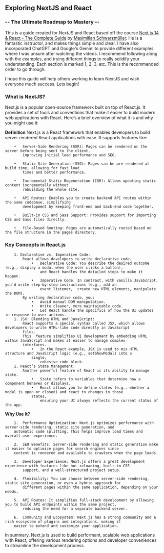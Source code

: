 ## Exploring NextJS and React
### -- The Ultimate Roadmap to Mastery --

This is a guide created for NextJS and React based off the course [Next.js 14 & React - The Complete Guide](https://www.udemy.com/course/nextjs-react-the-complete-guide/?couponCode=OF83024F) by [Maximilian Schwarzmüller](https://www.udemy.com/course/nextjs-react-the-complete-guide/#instructor-1). He is a fantastic instructor, and makes things simple and clear. I have also incorporated ChatGPT and Google's Gemini to provide different examples where I was unsure after watching the videos. I recommend following along with the examples, and trying different things to really solidify your understanding. Each section is marked 1, 2, 3, etc. This is the recommended order to go through.

I hope this guide will help others working to learn NextJS and wish everyone much success. Lets begin!

### What is NextJS?
Next.js is a popular open-source framework built on top of React.js. It provides a set of tools and conventions that make it easier to build modern web applications with React. Here’s a brief overview of what it is and why you might use it:

**Definition**
Next.js is a React framework that enables developers to build server rendered React applications with ease. It supports features like:
```
    •   Server-Side Rendering (SSR): Pages can be rendered on the server before being sent to the client,
        improving initial load performance and SEO.

    •	Static Site Generation (SSG): Pages can be pre-rendered at build time, allowing for fast load
        times and better performance.

    •	Incremental Static Regeneration (ISR): Allows updating static content incrementally without
        rebuilding the whole site.

    •	API Routes: Enables you to create backend API routes within the same codebase, simplifying
        development by keeping front-end and back-end code together.

    •	Built-in CSS and Sass Support: Provides support for importing CSS and Sass files directly.

    •	File-Based Routing: Pages are automatically routed based on the file structure in the pages directory.
```
### Key Concepts in React.js
```
    1. Declarative vs. Imperative Code:
        React allows developers to write declarative code.
            •	Declarative Code: You describe the desired outcome (e.g., display a modal when the user clicks a button),
                and React handles the detailed steps to make it happen.
            •	Imperative Code: In contrast, with vanilla JavaScript, you'd write step-by-step instructions (e.g., add an
                event listener,  create new HTML elements, manipulate the DOM).
        By writing declarative code, you:
            •	Avoid manual DOM manipulation.
            •	Write cleaner, more maintainable code.
            •	Let React handle the specifics of how the UI updates in response to user actions.
    1. JSX: Blending HTML and JavaScript:
        React supports a special syntax called JSX, which allows developers to write HTML-like code directly in JavaScript 
        files.
        This  feature simplifies UI development by embedding HTML within JavaScript and makes it easier to manage complex 
        interfaces.
            •	In the React example, JSX is used to mix HTML structure and JavaScript logic (e.g., setShowModal) into a 
            single,
                cohesive code block.
    1. React’s State Management:
        Another powerful feature of React is its ability to manage state.
            •	State refers to variables that determine how a component behaves or displays.
            •	React allows you to define states (e.g., whether a modal is open or closed) and react to changes in those 
            states,
                ensuring your UI always reflects the current status of the app.
```

**Why Use It?**
```
    1.	Performance Optimization: Next.js optimizes performance with server-side rendering, static site generation, and 
    automatic code splitting. This helps improve load times and overall user experience.

    2.	SEO Benefits: Server-side rendering and static generation make it easier to optimize pages for search engines since 
    content is rendered and available to crawlers when the page loads.

    3.	Developer Experience: Next.js offers a great development experience with features like hot reloading, built-in CSS 
        support, and a well-structured project setup.

    4.	Flexibility: You can choose between server-side rendering, static site generation, or even a hybrid approach for 
        different pages within the same application, depending on your needs.

    5.	API Routes: It simplifies full-stack development by allowing you to build API endpoints within the same project, 
        reducing the need for a separate backend server.

    6.	Community and Ecosystem: Next.js has a strong community and a rich ecosystem of plugins and integrations, making it 
    easier to extend and customize your application.
```

In summary, Next.js is used to build performant, scalable web applications with React, offering various rendering options and developer conveniences to streamline the development process.

